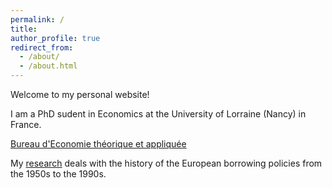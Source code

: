 ```yaml
---
permalink: /
title: 
author_profile: true
redirect_from: 
  - /about/
  - /about.html
---
```

Welcome to my personal website!

I am a PhD sudent in Economics at the University of Lorraine (Nancy) in France.


[Bureau d'Economie théorique et appliquée](https://www.beta-economics.fr/)



My [research](/research/) deals with the history of the European borrowing policies from the 1950s to the 1990s.
